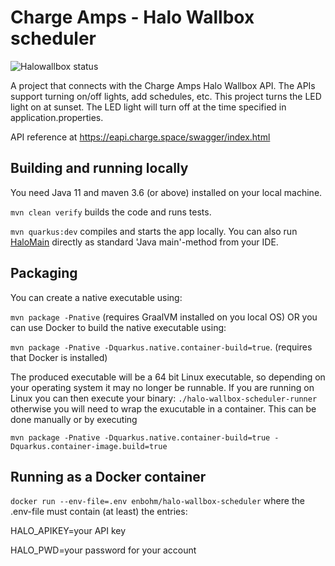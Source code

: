 # Charge Amps - Halo Wallbox scheduler
![Halowallbox status](https://github.com/enbohm/halowallbox-scheduler/actions/workflows/maven.yml/badge.svg)

A project that connects with the Charge Amps Halo Wallbox API. The APIs support turning on/off lights, add schedules, etc. This project turns the LED light on at sunset. The LED light will turn off at the time specified in application.properties.

API reference at https://eapi.charge.space/swagger/index.html

## Building and running locally
You need Java 11 and maven 3.6 (or above) installed on your local machine. 

```mvn clean verify``` builds the code and runs tests. 

```mvn quarkus:dev``` compiles and starts the app locally. You can also run [HaloMain](src/main/java/se/enbohms/halo/HaloMain.java) directly as standard 'Java main'-method from your IDE. 

## Packaging
You can create a native executable using: 

`mvn package -Pnative` (requires GraalVM installed on you local OS) OR you can use Docker to build the native executable using:

`mvn package -Pnative -Dquarkus.native.container-build=true`. (requires that Docker is installed)

The produced executable will be a 64 bit Linux executable, so depending on your operating system it may no longer be runnable. If you are running on Linux you can then execute your binary: `./halo-wallbox-scheduler-runner` otherwise you will need to wrap the exucutable in a container. This can be done manually or by executing

```mvn package -Pnative -Dquarkus.native.container-build=true -Dquarkus.container-image.build=true```

## Running as a Docker container
```docker run --env-file=.env enbohm/halo-wallbox-scheduler``` where the .env-file must contain (at least) the entries:

HALO_APIKEY=your API key
  
HALO_PWD=your password for your account
